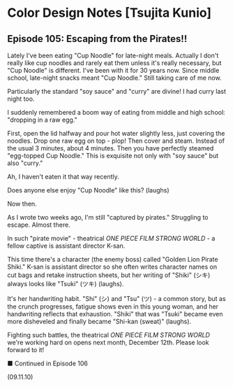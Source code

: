 # Color Design Notes [Tsujita Kunio]

## Episode 105: Escaping from the Pirates!!

Lately I've been eating "Cup Noodle" for late-night meals. Actually I don't really like cup noodles and rarely eat them unless it's really necessary, but "Cup Noodle" is different. I've been with it for 30 years now. Since middle school, late-night snacks meant "Cup Noodle." Still taking care of me now.

Particularly the standard "soy sauce" and "curry" are divine! I had curry last night too.

I suddenly remembered a boom way of eating from middle and high school: "dropping in a raw egg."

First, open the lid halfway and pour hot water slightly less, just covering the noodles. Drop one raw egg on top - plop! Then cover and steam. Instead of the usual 3 minutes, about 4 minutes. Then you have perfectly steamed "egg-topped Cup Noodle." This is exquisite not only with "soy sauce" but also "curry."

Ah, I haven't eaten it that way recently.

Does anyone else enjoy "Cup Noodle" like this? (laughs)

Now then.

As I wrote two weeks ago, I'm still "captured by pirates." Struggling to escape. Almost there.

In such "pirate movie" - theatrical *ONE PIECE FILM STRONG WORLD* - a fellow captive is assistant director K-san.

This time there's a character (the enemy boss) called "Golden Lion Pirate Shiki." K-san is assistant director so she often writes character names on cut bags and retake instruction sheets, but her writing of "Shiki" (シキ) always looks like "Tsuki" (ツキ) (laughs).

It's her handwriting habit. "Shi" (シ) and "Tsu" (ツ) - a common story, but as the crunch progresses, fatigue shows even in this young woman, and her handwriting reflects that exhaustion. "Shiki" that was "Tsuki" became even more disheveled and finally became "Shi-kan (sweat)" (laughs).

Fighting such battles, the theatrical *ONE PIECE FILM STRONG WORLD* we're working hard on opens next month, December 12th. Please look forward to it!

■ Continued in Episode 106

(09.11.10)
